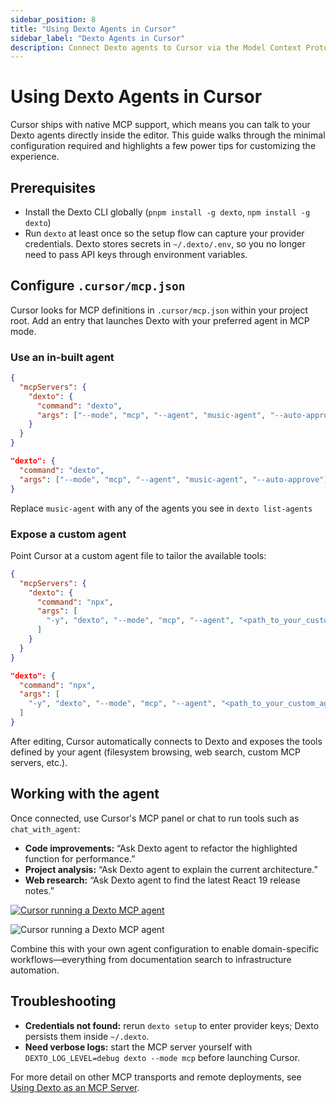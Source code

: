 ```yaml
---
sidebar_position: 8
title: "Using Dexto Agents in Cursor"
sidebar_label: "Dexto Agents in Cursor"
description: Connect Dexto agents to Cursor via the Model Context Protocol (MCP).
---
```



# Using Dexto Agents in Cursor

Cursor ships with native MCP support, which means you can talk to your Dexto agents directly inside the editor. This guide walks through the minimal configuration required and highlights a few power tips for customizing the experience.

## Prerequisites

- Install the Dexto CLI globally (`pnpm install -g dexto`, `npm install -g dexto`)
- Run `dexto` at least once so the setup flow can capture your provider credentials. Dexto stores secrets in `~/.dexto/.env`, so you no longer need to pass API keys through environment variables.

## Configure `.cursor/mcp.json`

Cursor looks for MCP definitions in `.cursor/mcp.json` within your project root. Add an entry that launches Dexto with your preferred agent in MCP mode.

### Use an in-built agent

```json title=".cursor/mcp.json"
{
  "mcpServers": {
    "dexto": {
      "command": "dexto",
      "args": ["--mode", "mcp", "--agent", "music-agent", "--auto-approve"]
    }
  }
}
```

```json title=".cursor/mcp.json (just dexto section)"
"dexto": {
  "command": "dexto",
  "args": ["--mode", "mcp", "--agent", "music-agent", "--auto-approve"]
}
```

Replace `music-agent` with any of the agents you see in `dexto list-agents`

### Expose a custom agent

Point Cursor at a custom agent file to tailor the available tools:

```json title=".cursor/mcp.json"
{
  "mcpServers": {
    "dexto": {
      "command": "npx",
      "args": [
        "-y", "dexto", "--mode", "mcp", "--agent", "<path_to_your_custom_agent.yml>"
      ]
    }
  }
}
```

```json title=".cursor/mcp.json (just dexto section)"
"dexto": {
  "command": "npx",
  "args": [
    "-y", "dexto", "--mode", "mcp", "--agent", "<path_to_your_custom_agent.yml>"
  ]
}
```

After editing, Cursor automatically connects to Dexto and exposes the tools defined by your agent (filesystem browsing, web search, custom MCP servers, etc.).

## Working with the agent

Once connected, use Cursor's MCP panel or chat to run tools such as `chat_with_agent`:

- **Code improvements:** “Ask Dexto agent to refactor the highlighted function for performance.”
- **Project analysis:** “Ask Dexto agent to explain the current architecture.”
- **Web research:** “Ask Dexto agent to find the latest React 19 release notes.”

<p class="lightbox-gallery">
  <a href="#cursor-dexto-screenshot" class="lightbox-thumb">
    <img src="/img/cursor/dexto-agent-cursor.png" alt="Cursor running a Dexto MCP agent" />
  </a>
</p>

<div id="cursor-dexto-screenshot" class="lightbox-target">
  <img src="/img/cursor/dexto-agent-cursor.png" alt="Cursor running a Dexto MCP agent" />
  <a class="lightbox-close" href="#"></a>
</div>

Combine this with your own agent configuration to enable domain-specific workflows—everything from documentation search to infrastructure automation.



## Troubleshooting

- **Credentials not found:** rerun `dexto setup` to enter provider keys; Dexto persists them inside `~/.dexto`.
- **Need verbose logs:** start the MCP server yourself with `DEXTO_LOG_LEVEL=debug dexto --mode mcp` before launching Cursor.

For more detail on other MCP transports and remote deployments, see [Using Dexto as an MCP Server](./dexto-as-mcp-server.md).
